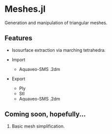 # Meshes.jl

Generation and manipulation of triangular meshes.

## Features

* Isosurface extraction via marching tetrahedra.
* Import
    - Aquaveo-SMS .2dm 

* Export
    - Ply
    - Stl
    - Aquaveo-SMS .2dm 

## Coming soon, hopefully...

1. Basic mesh simplification.

